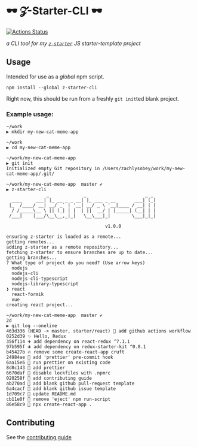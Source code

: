 # 🕶 𝓩-Starter-CLI 🕶

[![Actions Status](https://github.com/zachlysobey/z-starter-cli/workflows/Node%20CI/badge.svg)](https://github.com/zachlysobey/z-starter-cli/actions)

_a CLI tool for my [`z-starter`](https://github.com/zachlysobey/z-starter) JS starter-template project_

## Usage

Intended for use as a _global_ npm script.

```
npm install --global z-starter-cli
```

Right now, this should be run from a freshly `git init`ted blank project.

### Example usage:

```
~/work
▶ mkdir my-new-cat-meme-app

~/work
▶ cd my-new-cat-meme-app

~/work/my-new-cat-meme-app
▶ git init
Initialized empty Git repository in /Users/zachlysobey/work/my-new-cat-meme-app/.git/

~/work/my-new-cat-meme-app  master ✔
▶ z-starter-cli
               _             _                      _ _
  ____     ___| |_ __ _ _ __| |_ ___ _ __       ___| (_)
 |_  /____/ __| __/ _` | '__| __/ _ \ '__|____ / __| | |
  / /_____\__ \ || (_| | |  | ||  __/ | |_____| (__| | |
 /___|    |___/\__\__,_|_|   \__\___|_|        \___|_|_|

                                     v1.0.0

ensuring z-starter is loaded as a remote...
getting remotes...
adding z-starter as a remote repository...
fetching z-starter to ensure branches are up to date...
getting branches...
? What type of project do you need? (Use arrow keys)
  nodejs
  nodejs-cli
  nodejs-cli-typescript
  nodejs-library-typescript
❯ react
  react-formik
  vue
creating react project...

~/work/my-new-cat-meme-app  master ✔                                                                             2d
▶ git log --oneline
463d336 (HEAD -> master, starter/react) 👷 add github actions workflow
0252d39 ✨ Hello, Redux
356f114 ➕ add dependency on react-redux ^7.1.1
97b595f ➕ add dependency on redux-starter-kit ^0.8.1
b45427b 🔥 remove some create-react-app cruft
24984ae 💄 add 'prettier' pre-commit hook
6aa15e6 🎨 run prettier on existing code
8d8c143 💄 add prettier
6670daf 🔧 disable lockfiles with .npmrc
020258f 📝 add contributing guide
ab270ad 📝 add blank github pull-request template
6a4cacf 📝 add blank github issue template
1d709c7 📝 update README.md
cb11e0f 🔧 remove 'eject' npm run-script
86e58c9 🎉 npx create-react-app .
```

## Contributing

See the [contributing guide][contributing]

[contributing]: ./.github/CONTRIBUTING.md
